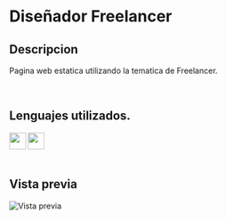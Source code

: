 # Diseñador Freelancer

## Descripcion
Pagina web estatica utilizando la tematica de Freelancer.

<br />

## Lenguajes utilizados.

<img align="left" src="https://drive.google.com/uc?export=view&id=1eMyMFeL5wBSPQmf_6-meAVGLIscnS-S1" width="30" height="30" />
<img align="left" src="https://drive.google.com/uc?export=view&id=1tyZ3VhVjEcxU3RaRsazIiQlXMMxX8JtZ" width="30" height="30" />



<br /><br /><br />

## Vista previa

![Vista previa](https://drive.google.com/uc?export=view&id=12ZyFsXTLV5LuPzAzOpSqjLu0MLUa8i1g)
